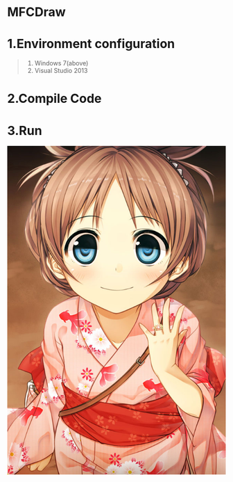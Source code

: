 # MFCDraw
# 1.Environment configuration
> 1. Windows 7(above)
> 2. Visual Studio 2013

# 2.Compile Code

# 3.Run

![](https://raw.githubusercontent.com/BasicCoder/DigitImageProcess/master/1-1403012036251U.jpg)
